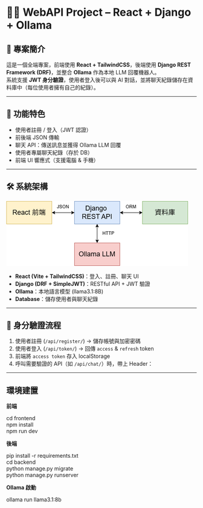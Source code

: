 # 🧑‍💻 WebAPI Project – React + Django + Ollama

## 📖 專案簡介
這是一個全端專案，前端使用 **React + TailwindCSS**，後端使用 **Django REST Framework (DRF)**，並整合 **Ollama** 作為本地 LLM 回覆機器人。  
系統支援 **JWT 身分驗證**，使用者登入後可以與 AI 對話，並將聊天紀錄儲存在資料庫中（每位使用者擁有自己的紀錄）。

---

## 🚀 功能特色
- 使用者註冊 / 登入（JWT 認證）
- 前後端 JSON 傳輸
- 聊天 API：傳送訊息並獲得 Ollama LLM 回覆
- 使用者專屬聊天紀錄（存於 DB）
- 前端 UI 響應式（支援電腦 & 手機）

---

## 🛠️ 系統架構

![](picture/系統架構.png)

- **React (Vite + TailwindCSS)**：登入、註冊、聊天 UI  
- **Django (DRF + SimpleJWT)**：RESTful API + JWT 驗證  
- **Ollama**：本地語言模型 (llama3.1:8B)  
- **Database**：儲存使用者與聊天紀錄  

---

## 🔐 身分驗證流程

1. 使用者註冊 (`/api/register/`) → 儲存帳號與加密密碼  
2. 使用者登入 (`/api/token/`) → 回傳 `access` & `refresh` token  
3. 前端將 `access token` 存入 localStorage  
4. 呼叫需要驗證的 API（如 `/api/chat/`）時，帶上 Header：  

---

## 環境建置

**前端**

cd frontend<br>
npm install<br>
npm run dev<br>

**後端**

pip install -r requirements.txt<br>
cd backend<br>
python manage.py migrate<br>
python manage.py runserver<br>

**Ollama 啟動**

ollama run llama3.1:8b
